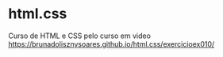 # html.css
 Curso de HTML e CSS  pelo curso em video
https://brunadolisznysoares.github.io/html.css/exercicioex010/
